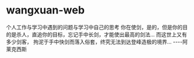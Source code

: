 # wangxuan-web
个人工作与学习中遇到的问题与学习中自己的思考
你在使剑，是的，但是你的目的是杀人，直追你的目标，忘记手中长剑，才能使出最高的剑法… 而这世上又有多少剑客， 拘泥于手中快剑而落入俗套，终究无法到达登峰造极的境界… ----阿莱克西斯
